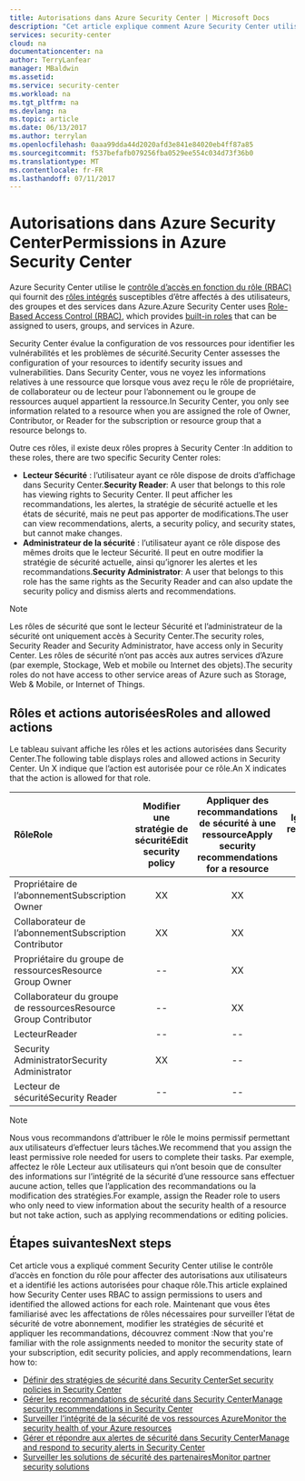 ```yaml
---
title: Autorisations dans Azure Security Center | Microsoft Docs
description: "Cet article explique comment Azure Security Center utilise le contrôle d’accès en fonction du rôle pour affecter des autorisations aux utilisateurs et identifie les actions autorisées pour chaque rôle."
services: security-center
cloud: na
documentationcenter: na
author: TerryLanfear
manager: MBaldwin
ms.assetid: 
ms.service: security-center
ms.workload: na
ms.tgt_pltfrm: na
ms.devlang: na
ms.topic: article
ms.date: 06/13/2017
ms.author: terrylan
ms.openlocfilehash: 0aaa99dda44d2020afd3e841e84020eb4ff87a85
ms.sourcegitcommit: f537befafb079256fba0529ee554c034d73f36b0
ms.translationtype: MT
ms.contentlocale: fr-FR
ms.lasthandoff: 07/11/2017
---
```

# <a name="permissions-in-azure-security-center"></a><span data-ttu-id="69ee0-103">Autorisations dans Azure Security Center</span><span class="sxs-lookup"><span data-stu-id="69ee0-103">Permissions in Azure Security Center</span></span>

<span data-ttu-id="69ee0-104">Azure Security Center utilise le [contrôle d’accès en fonction du rôle (RBAC)](../active-directory/role-based-access-control-configure.md) qui fournit des [rôles intégrés](../active-directory/role-based-access-built-in-roles.md) susceptibles d’être affectés à des utilisateurs, des groupes et des services dans Azure.</span><span class="sxs-lookup"><span data-stu-id="69ee0-104">Azure Security Center uses [Role-Based Access Control (RBAC)](../active-directory/role-based-access-control-configure.md), which provides [built-in roles](../active-directory/role-based-access-built-in-roles.md) that can be assigned to users, groups, and services in Azure.</span></span>

<span data-ttu-id="69ee0-105">Security Center évalue la configuration de vos ressources pour identifier les vulnérabilités et les problèmes de sécurité.</span><span class="sxs-lookup"><span data-stu-id="69ee0-105">Security Center assesses the configuration of your resources to identify security issues and vulnerabilities.</span></span> <span data-ttu-id="69ee0-106">Dans Security Center, vous ne voyez les informations relatives à une ressource que lorsque vous avez reçu le rôle de propriétaire, de collaborateur ou de lecteur pour l’abonnement ou le groupe de ressources auquel appartient la ressource.</span><span class="sxs-lookup"><span data-stu-id="69ee0-106">In Security Center, you only see information related to a resource when you are assigned the role of Owner, Contributor, or Reader for the subscription or resource group that a resource belongs to.</span></span>

<span data-ttu-id="69ee0-107">Outre ces rôles, il existe deux rôles propres à Security Center :</span><span class="sxs-lookup"><span data-stu-id="69ee0-107">In addition to these roles, there are two specific Security Center roles:</span></span>

* <span data-ttu-id="69ee0-108">**Lecteur Sécurité** : l’utilisateur ayant ce rôle dispose de droits d’affichage dans Security Center.</span><span class="sxs-lookup"><span data-stu-id="69ee0-108">**Security Reader**: A user that belongs to this role has viewing rights to Security Center.</span></span> <span data-ttu-id="69ee0-109">Il peut afficher les recommandations, les alertes, la stratégie de sécurité actuelle et les états de sécurité, mais ne peut pas apporter de modifications.</span><span class="sxs-lookup"><span data-stu-id="69ee0-109">The user can view recommendations, alerts, a security policy, and security states, but cannot make changes.</span></span>
* <span data-ttu-id="69ee0-110">**Administrateur de la sécurité** : l’utilisateur ayant ce rôle dispose des mêmes droits que le lecteur Sécurité. Il peut en outre modifier la stratégie de sécurité actuelle, ainsi qu’ignorer les alertes et les recommandations.</span><span class="sxs-lookup"><span data-stu-id="69ee0-110">**Security Administrator**: A user that belongs to this role has the same rights as the Security Reader and can also update the security policy and dismiss alerts and recommendations.</span></span>

> [!NOTE]
> <span data-ttu-id="69ee0-111">Les rôles de sécurité que sont le lecteur Sécurité et l’administrateur de la sécurité ont uniquement accès à Security Center.</span><span class="sxs-lookup"><span data-stu-id="69ee0-111">The security roles, Security Reader and Security Administrator, have access only in Security Center.</span></span> <span data-ttu-id="69ee0-112">Les rôles de sécurité n’ont pas accès aux autres services d’Azure (par exemple, Stockage, Web et mobile ou Internet des objets).</span><span class="sxs-lookup"><span data-stu-id="69ee0-112">The security roles do not have access to other service areas of Azure such as Storage, Web & Mobile, or Internet of Things.</span></span>
>
>

## <a name="roles-and-allowed-actions"></a><span data-ttu-id="69ee0-113">Rôles et actions autorisées</span><span class="sxs-lookup"><span data-stu-id="69ee0-113">Roles and allowed actions</span></span>

<span data-ttu-id="69ee0-114">Le tableau suivant affiche les rôles et les actions autorisées dans Security Center.</span><span class="sxs-lookup"><span data-stu-id="69ee0-114">The following table displays roles and allowed actions in Security Center.</span></span> <span data-ttu-id="69ee0-115">Un X indique que l’action est autorisée pour ce rôle.</span><span class="sxs-lookup"><span data-stu-id="69ee0-115">An X indicates that the action is allowed for that role.</span></span>

| <span data-ttu-id="69ee0-116">Rôle</span><span class="sxs-lookup"><span data-stu-id="69ee0-116">Role</span></span> | <span data-ttu-id="69ee0-117">Modifier une stratégie de sécurité</span><span class="sxs-lookup"><span data-stu-id="69ee0-117">Edit security policy</span></span> | <span data-ttu-id="69ee0-118">Appliquer des recommandations de sécurité à une ressource</span><span class="sxs-lookup"><span data-stu-id="69ee0-118">Apply security recommendations for a resource</span></span> | <span data-ttu-id="69ee0-119">Ignorer les alertes et les recommandations</span><span class="sxs-lookup"><span data-stu-id="69ee0-119">Dismiss alerts and recommendations</span></span> | <span data-ttu-id="69ee0-120">Afficher les alertes et les recommandations</span><span class="sxs-lookup"><span data-stu-id="69ee0-120">View alerts and recommendations</span></span> |
|:--- |:---:|:---:|:---:|:---:|
| <span data-ttu-id="69ee0-121">Propriétaire de l’abonnement</span><span class="sxs-lookup"><span data-stu-id="69ee0-121">Subscription Owner</span></span> | <span data-ttu-id="69ee0-122">X</span><span class="sxs-lookup"><span data-stu-id="69ee0-122">X</span></span> | <span data-ttu-id="69ee0-123">X</span><span class="sxs-lookup"><span data-stu-id="69ee0-123">X</span></span> | <span data-ttu-id="69ee0-124">X</span><span class="sxs-lookup"><span data-stu-id="69ee0-124">X</span></span> | <span data-ttu-id="69ee0-125">X</span><span class="sxs-lookup"><span data-stu-id="69ee0-125">X</span></span> |
| <span data-ttu-id="69ee0-126">Collaborateur de l’abonnement</span><span class="sxs-lookup"><span data-stu-id="69ee0-126">Subscription Contributor</span></span> | <span data-ttu-id="69ee0-127">X</span><span class="sxs-lookup"><span data-stu-id="69ee0-127">X</span></span> | <span data-ttu-id="69ee0-128">X</span><span class="sxs-lookup"><span data-stu-id="69ee0-128">X</span></span> | <span data-ttu-id="69ee0-129">X</span><span class="sxs-lookup"><span data-stu-id="69ee0-129">X</span></span> | <span data-ttu-id="69ee0-130">X</span><span class="sxs-lookup"><span data-stu-id="69ee0-130">X</span></span> |
| <span data-ttu-id="69ee0-131">Propriétaire du groupe de ressources</span><span class="sxs-lookup"><span data-stu-id="69ee0-131">Resource Group Owner</span></span> | -- | <span data-ttu-id="69ee0-132">X</span><span class="sxs-lookup"><span data-stu-id="69ee0-132">X</span></span> | -- | <span data-ttu-id="69ee0-133">X</span><span class="sxs-lookup"><span data-stu-id="69ee0-133">X</span></span> |
| <span data-ttu-id="69ee0-134">Collaborateur du groupe de ressources</span><span class="sxs-lookup"><span data-stu-id="69ee0-134">Resource Group Contributor</span></span> | -- | <span data-ttu-id="69ee0-135">X</span><span class="sxs-lookup"><span data-stu-id="69ee0-135">X</span></span> | -- | <span data-ttu-id="69ee0-136">X</span><span class="sxs-lookup"><span data-stu-id="69ee0-136">X</span></span> |
| <span data-ttu-id="69ee0-137">Lecteur</span><span class="sxs-lookup"><span data-stu-id="69ee0-137">Reader</span></span> | -- | -- | -- | <span data-ttu-id="69ee0-138">X</span><span class="sxs-lookup"><span data-stu-id="69ee0-138">X</span></span> |
| <span data-ttu-id="69ee0-139">Security Administrator</span><span class="sxs-lookup"><span data-stu-id="69ee0-139">Security Administrator</span></span> | <span data-ttu-id="69ee0-140">X</span><span class="sxs-lookup"><span data-stu-id="69ee0-140">X</span></span> | -- | <span data-ttu-id="69ee0-141">X</span><span class="sxs-lookup"><span data-stu-id="69ee0-141">X</span></span> | <span data-ttu-id="69ee0-142">X</span><span class="sxs-lookup"><span data-stu-id="69ee0-142">X</span></span> |
| <span data-ttu-id="69ee0-143">Lecteur de sécurité</span><span class="sxs-lookup"><span data-stu-id="69ee0-143">Security Reader</span></span> | -- | -- | -- | <span data-ttu-id="69ee0-144">X</span><span class="sxs-lookup"><span data-stu-id="69ee0-144">X</span></span> |

> [!NOTE]
> <span data-ttu-id="69ee0-145">Nous vous recommandons d’attribuer le rôle le moins permissif permettant aux utilisateurs d’effectuer leurs tâches.</span><span class="sxs-lookup"><span data-stu-id="69ee0-145">We recommend that you assign the least permissive role needed for users to complete their tasks.</span></span> <span data-ttu-id="69ee0-146">Par exemple, affectez le rôle Lecteur aux utilisateurs qui n’ont besoin que de consulter des informations sur l’intégrité de la sécurité d’une ressource sans effectuer aucune action, telles que l’application des recommandations ou la modification des stratégies.</span><span class="sxs-lookup"><span data-stu-id="69ee0-146">For example, assign the Reader role to users who only need to view information about the security health of a resource but not take action, such as applying recommendations or editing policies.</span></span>
>
>

## <a name="next-steps"></a><span data-ttu-id="69ee0-147">Étapes suivantes</span><span class="sxs-lookup"><span data-stu-id="69ee0-147">Next steps</span></span>
<span data-ttu-id="69ee0-148">Cet article vous a expliqué comment Security Center utilise le contrôle d’accès en fonction du rôle pour affecter des autorisations aux utilisateurs et a identifié les actions autorisées pour chaque rôle.</span><span class="sxs-lookup"><span data-stu-id="69ee0-148">This article explained how Security Center uses RBAC to assign permissions to users and identified the allowed actions for each role.</span></span> <span data-ttu-id="69ee0-149">Maintenant que vous êtes familiarisé avec les affectations de rôles nécessaires pour surveiller l’état de sécurité de votre abonnement, modifier les stratégies de sécurité et appliquer les recommandations, découvrez comment :</span><span class="sxs-lookup"><span data-stu-id="69ee0-149">Now that you're familiar with the role assignments needed to monitor the security state of your subscription, edit security policies, and apply recommendations, learn how to:</span></span>

- [<span data-ttu-id="69ee0-150">Définir des stratégies de sécurité dans Security Center</span><span class="sxs-lookup"><span data-stu-id="69ee0-150">Set security policies in Security Center</span></span>](security-center-policies.md)
- [<span data-ttu-id="69ee0-151">Gérer les recommandations de sécurité dans Security Center</span><span class="sxs-lookup"><span data-stu-id="69ee0-151">Manage security recommendations in Security Center</span></span>](security-center-recommendations.md)
- [<span data-ttu-id="69ee0-152">Surveiller l’intégrité de la sécurité de vos ressources Azure</span><span class="sxs-lookup"><span data-stu-id="69ee0-152">Monitor the security health of your Azure resources</span></span>](security-center-monitoring.md)
- [<span data-ttu-id="69ee0-153">Gérer et répondre aux alertes de sécurité dans Security Center</span><span class="sxs-lookup"><span data-stu-id="69ee0-153">Manage and respond to security alerts in Security Center</span></span>](security-center-managing-and-responding-alerts.md)
- [<span data-ttu-id="69ee0-154">Surveiller les solutions de sécurité des partenaires</span><span class="sxs-lookup"><span data-stu-id="69ee0-154">Monitor partner security solutions</span></span>](security-center-partner-solutions.md)
